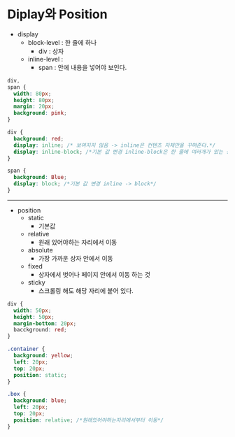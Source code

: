 # Diplay와 Position

- display
  - block-level : 한 줄에 하나
    - div : 상자
  - inline-level :
    - span : 안에 내용을 넣어야 보인다.

```css
div,
span {
  width: 80px;
  height: 80px;
  margin: 20px;
  background: pink;
}

div {
  background: red;
  display: inline; /* 보여지지 않음 -> inline은 컨텐츠 자체만을 꾸며준다.*/
  display: inline-block; /*기본 값 변경 inline-block은 한 줄에 여러개가 있는 상자*/
}

span {
  background: Blue;
  display: block; /*기본 값 변경 inline -> block*/
}
```

---

- position
  - static
    - 기본값
  - relative
    - 원래 있어야하는 자리에서 이동
  - absolute
    - 가장 가까운 상자 안에서 이동
  - fixed
    - 상자에서 벗어나 페이지 안에서 이동 하는 것
  - sticky
    - 스크롤링 해도 해당 자리에 붙어 있다.

```css
div {
  width: 50px;
  height: 50px;
  margin-bottom: 20px;
  bacckground: red;
}

.container {
  background: yellow;
  left: 20px;
  top: 20px;
  position: static;
}

.box {
  background: blue;
  left: 20px;
  top: 20px;
  position: relative; /*원래있어야하는자리에서부터 이동*/
}
```
